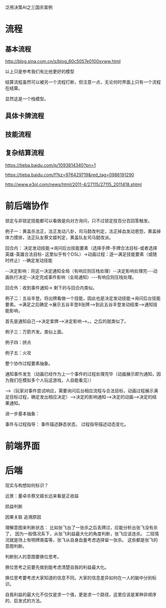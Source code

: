泛用决策AI之三国杀案例

# 流程

## 基本流程

http://blog.sina.com.cn/s/blog_60c5057e0100xvww.html

以上只是参考我们有比他更好的模型

结算流程虽然可以被另一个流程打断，但注意一点，无论何时界面上只有一个流程在结算。

显然这是一个栈模型。


## 具体卡牌流程

## 技能流程

## 复杂结算流程

https://tieba.baidu.com/p/1093814340?pn=1

https://tieba.baidu.com/f?kz=976429719&red_tag=0986191290

http://www.e3ol.com/news/html/2011-4/27115/27115_2011418.shtml

# 前后端协作
锁定与非锁定技能都可以看做是向对方询问，只不过锁定技百分百回答触发。

例子一：黄盖杀法正，法正发动八卦，司马懿改判定，法正掉血发动恩怨，黄盖掉体力摸排，法正队友蔡文姬判定，黄盖队友司马懿改派。

回合内：
决定发动技能->询问后台技能要素（选择手牌-手牌合法目标-或者选择英雄-英雄合法目标- 这里似乎有个DSL）->动画过程：逐一满足技能要素（或随时终止）--确定发动技能

--决定影响：将这一决定通知全局（有响应则压栈处理）--决定影响处理完---动画执行决定--决定完成事件影响（全局通知）---有响应则压栈处理。

回合外：收到事件通知-> 剩下的与回合内类似。

例子二：五谷丰登。将出牌看做一个技能，因此也是决定发动技能->询问后台技能要素。->满足之后确定->展示五谷丰登8张牌-->到此五谷丰登发动结束-->通知技能影响，

首先是通知自己-->决定拿牌-->决定影响-->。。之后的就类似了。

例子三：万箭齐发。类似上面。

例子四：拼点

例子五：火攻


整个协作过程要素抽象。

通知事件发生（动画已经作为上一个事件的过程处理完毕（动画展示即为通知，因为我们在模拟多个人玩这游戏，人自能看见））

-->（玩家对事件尝试响应，需要询问后台相应流程与合法目标，动画过程展示满足目标过程，确定发出相应决定）-->决定的影响通知-->决定的动画-->决定的结果通知。


进一步基本抽象：

事件与过程指导： 事件描述静态状态， 过程指导描述动态变化。



# 前端界面

# 后端

现实与构想如何标识？

远景：董卓杀蔡文姬长远来看是正收益

损益判断

因果关联 追溯原因

理解意图来判断状态：
比如张飞出了一张杀之后丢牌过，应能分析出张飞没有杀了，
因为一般情况系下，从张飞利益最大化的角度判断，张飞应该连杀。
二班情况就是场上有明牌南蛮等，张飞从自身血量考虑选择留一张杀。
这些都是张飞的意图判断。

判断别人的意图要换位思考。

换位思考之前要先做到能考虑清楚自我的利益最大化。

换位思考要考虑大家知道的信息不同。大家的信息差异如何在一人的脑中分别标识。


自我利益的最大化不仅仅是求一个值，更是求一个路径，这里应该是某种非顺序的、启发式的方法。




